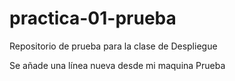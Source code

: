 # practica-01-prueba
Repositorio de prueba para la clase de Despliegue

Se añade una línea nueva desde mi maquina
Prueba
